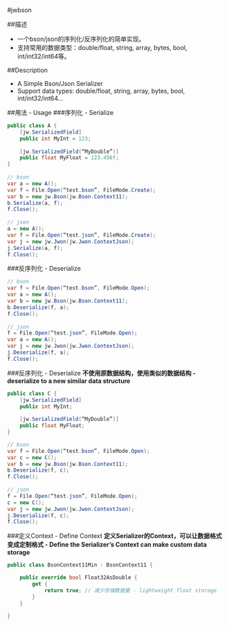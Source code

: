 #jwbson

##描述
* 一个bson/json的序列化/反序列化的简单实现。
* 支持常用的数据类型：double/float, string, array, bytes, bool, int/int32/int64等。

##Description
* A Simple Bson/Json Serializer
* Support data types: double/float, string, array, bytes, bool, int/int32/int64...

##用法 - Usage
###序列化 - Serialize
```csharp
public class A {
	[jw.SerializedField]
	public int MyInt = 123;
	
	[jw.SerializedField(“MyDouble”)]
	public float MyFloat = 123.456f;
}
	
// bson
var a = new A();
var f = File.Open(“test.bson”, FileMode.Create);
var b = new jw.Bson(jw.Bson.Context11);
b.Serialize(a, f);
f.Close();
	
// json
a = new A();
var f = File.Open(“test.json”, FileMode.Create);
var j = new jw.Jwon(jw.Jwon.ContextJson);
j.Serialize(a, f);
f.Close();
```
	
###反序列化 - Deserialize
	
```csharp
// bson
var f = File.Open(“test.bson”, FileMode.Open);
var a = new A();
var b = new jw.Bson(jw.Bson.Context11);
b.Deserialize(f, a);
f.Close();
	
// json
f = File.Open(“test.json”, FileMode.Open);
var a = new A();
var j = new jw.Jwon(jw.Jwon.ContextJson);
j.Deserialize(f, a);
f.Close();
```
	
###反序列化 - Deserialize
__不使用原数据结构，使用类似的数据结构 - deserialize to a new similar data structure__

```csharp
public class C {
	[jw.SerializedField]
	public int MyInt;
	
	[jw.SerializedField(“MyDouble”)]
	public float MyFloat;
}

// bson
var f = File.Open(“test.bson”, FileMode.Open);
var c = new C();
var b = new jw.Bson(jw.Bson.Context11);
b.Deserialize(f, c);
f.Close();
	
// json
f = File.Open(“test.json”, FileMode.Open);
c = new C();
var j = new jw.Jwon(jw.Jwon.ContextJson);
j.Deserialize(f, c);
f.Close();
```

###定义Context - Define Context
__定义Serializer的Context，可以让数据格式变成定制格式 - Define the Serializer’s Context can make custom data storage__


```csharp
public class BsonContext11Min : BsonContext11 {

	public override bool Float32AsDouble {
		get {
			return true; // 减少存储数据量 - lightweight float storage
		}
	}

}
```
